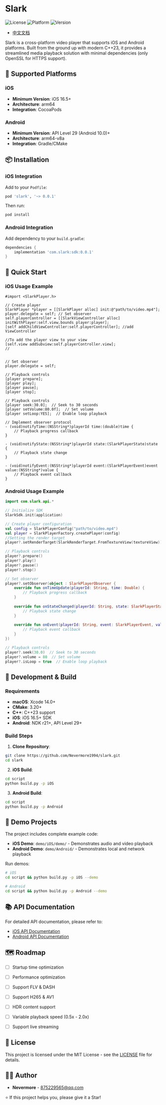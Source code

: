 # Slark

![License](https://img.shields.io/badge/license-MIT-blue.svg)
![Platform](https://img.shields.io/badge/platform-iOS%20%7C%20Android-lightgrey.svg)
![Version](https://img.shields.io/badge/version-0.0.1-green.svg)

- [中文文档](README_zh.md)

Slark is a cross-platform video player that supports iOS and Android platforms. Built from the ground up with modern C++23, it provides a streamlined media playback solution with minimal dependencies (only OpenSSL for HTTPS support).

## 🔧 Supported Platforms

### iOS
- **Minimum Version**: iOS 16.5+
- **Architecture**: arm64
- **Integration**: CocoaPods

### Android  
- **Minimum Version**: API Level 29 (Android 10.0)+
- **Architecture**: arm64-v8a
- **Integration**: Gradle/CMake

## 📦 Installation

### iOS Integration

Add to your `Podfile`:

```ruby
pod 'slark', '~> 0.0.1'
```

Then run:
```bash
pod install
```

### Android Integration

Add dependency to your `build.gradle`:

```gradle
dependencies {
    implementation 'com.slark:sdk:0.0.1'
}
```

## 🚀 Quick Start

### iOS Usage Example

```objc
#import <SlarkPlayer.h>

// Create player
SlarkPlayer *player = [[SlarkPlayer alloc] init:@"path/to/video.mp4"];
player.delegate = self; // Set observer
self.playerController = [[SlarkViewController alloc] initWithPlayer:self.view.bounds player:player];
[self addChildViewController:self.playerController]; //add ViewController

//To add the player view to your view
[self.view addSubview:self.playerController.view];
//


// Set observer
player.delegate = self;

// Playback controls
[player prepare];
[player play];
[player pause];
[player stop];

// Playback controls
[player seek:30.0];  // Seek to 30 seconds
[player setVolume:80.0f];  // Set volume
[player setLoop:YES];  // Enable loop playback

// Implement observer protocol
- (void)notifyTime:(NSString*)playerId time:(double)time {
    // Playback progress callback
}

- (void)notifyState:(NSString*)playerId state:(SlarkPlayerState)state {
    // Playback state change
}

- (void)notifyEvent:(NSString*)playerId event:(SlarkPlayerEvent)event value:(NSString*)value {
    // Playback event callback
}
```

### Android Usage Example

```kotlin
import com.slark.api.*

// Initialize SDK
SlarkSdk.init(application)

// Create player configuration
val config = SlarkPlayerConfig("path/to/video.mp4")
val player = SlarkPlayerFactory.createPlayer(config)
//Setting the render target
player?.setRenderTarget(SlarkRenderTarget.FromTextureView(textureView))

// Playback controls
player?.prepare()
player?.play()
player?.pause()
player?.stop()

// Set observer
player?.setObserver(object : SlarkPlayerObserver {
    override fun onTimeUpdate(playerId: String, time: Double) {
        // Playback progress callback
    }
    
    override fun onStateChanged(playerId: String, state: SlarkPlayerState) {
        // Playback state change
    }
    
    override fun onEvent(playerId: String, event: SlarkPlayerEvent, value: String) {
        // Playback event callback
    }
})

// Playback controls
player?.seek(30.0)  // Seek to 30 seconds
player?.volume = 80  // Set volume
player?.isLoop = true  // Enable loop playback
```

## 🔧 Development & Build

### Requirements

- **macOS**: Xcode 14.0+
- **CMake**: 3.20+
- **C++**: C++23 support
- **iOS**: iOS 16.5+ SDK
- **Android**: NDK r21+, API Level 29+

### Build Steps

1. **Clone Repository**:
```bash
git clone https://github.com/Nevermore1994/slark.git
cd slark
```

2. **iOS Build**:
```bash
cd script
python build.py -p iOS
```

3. **Android Build**:
```bash
cd script
python build.py -p Android
```

## 📖 Demo Projects

The project includes complete example code:

- **iOS Demo**: `demo/iOS/demo/` - Demonstrates audio and video playback
- **Android Demo**: `demo/Android/` - Demonstrates local and network playback

Run demos:

```bash
# iOS
cd script && python build.py -p iOS --demo

# Android  
cd script && python build.py -p Android --demo
```

## 📚 API Documentation

For detailed API documentation, please refer to:
- [iOS API Documentation](docs/ios-api.md)
- [Android API Documentation](docs/android-api.md)

## 🗺️ Roadmap

- [ ] Startup time optimization
- [ ] Performance optimization
- [ ] Support FLV & DASH
- [ ] Support H265 & AV1
- [ ] HDR content support 
- [ ] Variable playback speed (0.5x - 2.0x)
- [ ] Support live streaming 


## 📄 License

This project is licensed under the MIT License - see the [LICENSE](LICENSE) file for details.

## 👨‍💻 Author

- **Nevermore** - [875229565@qq.com](mailto:875229565@qq.com)

⭐ If this project helps you, please give it a Star!
